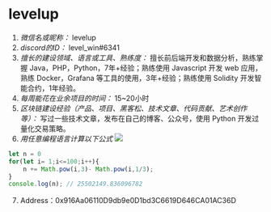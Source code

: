 # levelup

1. *微信名或昵称：* levelup
2. *discord的ID：* level_win#6341
3. *擅长的建设领域、语言或工具、熟练度：* 擅长前后端开发和数据分析，熟练掌握 Java，PHP，Python，7年+经验；熟练使用 Javascript 开发 web 应用，熟练 Docker，Grafana 等工具的使用，3年+经验；熟练使用 Solidity 开发智能合约，1年经验。
4. *每周能花在业余项目的时间：* 15~20小时
5. *区块链建设经验（产品、项目、黑客松、技术文章、代码贡献、艺术创作等）：* 写过一些技术文章，发布在自己的博客、公众号，使用 Python 开发过量化交易策略。
6. *用任意编程语言计算以下公式*
![](https://latex.codecogs.com/svg.image?\sum_{n=1}^{100}\left&space;(n^{3}-\sqrt[3]{n}&space;\right&space;))

```javascript
let n = 0
for(let i= 1;i<=100;i++){
    n += Math.pow(i,3)- Math.pow(i,1/3);
}
console.log(n); // 25502149.836096782
```
7. Address：0x916Aa06110D9db9e0D1bd3C6619D646CA01AC36D
